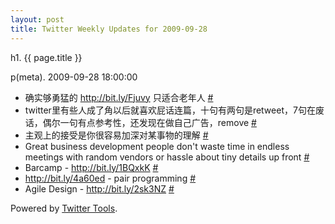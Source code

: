 ```yaml
---
layout: post
title: Twitter Weekly Updates for 2009-09-28
---
```


h1. {{ page.title }} 

p(meta). 2009-09-28 18:00:00

<ul class="aktt_tweet_digest">
	<li>确实够勇猛的 <a href="http://bit.ly/Fjuvy" rel="nofollow">http://bit.ly/Fjuvy</a> 只适合老年人 <a href="http://twitter.com/Joshua_C/statuses/4415500118">#</a></li>
	<li>twitter里有些人成了角以后就喜欢屁话连篇，十句有两句是retweet，7句在废话，偶尔一句有点参考性，还发现在做自己广告，remove <a href="http://twitter.com/Joshua_C/statuses/4366929469">#</a></li>
	<li>主观上的接受是你很容易加深对某事物的理解 <a href="http://twitter.com/Joshua_C/statuses/4314333128">#</a></li>
	<li>Great business development people don&#39;t waste time in endless meetings with random vendors or hassle about tiny details up front <a href="http://twitter.com/Joshua_C/statuses/4313947566">#</a></li>
	<li>Barcamp - <a href="http://bit.ly/1BQxkK" rel="nofollow">http://bit.ly/1BQxkK</a> <a href="http://twitter.com/Joshua_C/statuses/4166033822">#</a></li>
	<li><a href="http://bit.ly/4a60ed" rel="nofollow">http://bit.ly/4a60ed</a> - pair programming <a href="http://twitter.com/Joshua_C/statuses/4164232834">#</a></li>
	<li>Agile Design - <a href="http://bit.ly/2sk3NZ" rel="nofollow">http://bit.ly/2sk3NZ</a> <a href="http://twitter.com/Joshua_C/statuses/4160730877">#</a></li>
</ul>
<p class="aktt_credit">Powered by <a href="http://alexking.org/projects/wordpress">Twitter Tools</a>.</p>